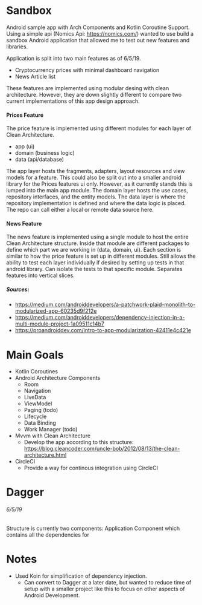 # Sandbox
Android sample app with Arch Components and Kotlin Coroutine Support. Using a simple api (Nomics Api: https://nomics.com/) wanted to use build a sandbox Android application that allowed me to test out new features and libraries.

Application is split into two main features as of 6/5/19.
- Cryptocurrency prices with minimal dashboard navigation
- News Article list

These features are implemented using modular desing with clean architecture. However, they are down slightly different to compare two current implementations of this app design approach. 

#### Prices Feature
The price feature is implemented using different modules for each layer of Clean Architecture. 

- app (ui)
- domain (business logic)
- data (api/database)

The app layer hosts the fragments, adapters, layout resources and view models for a feature. This could also be split out into a smaller android library for the Prices features ui only. However, as it currently stands this is lumped into the main app module.
The domain layer hosts the use cases, repository interfaces, and the entity models.
The data layer is where the repository implementation is defined and where the data logic is placed. The repo can call either a local or remote data source here.

#### News Feature
The news feature is implemented using a single module to host the entire Clean Architecture structure. Inside that module are different packages to define which part we are working in (data, domain, ui). Each section is similar to how the price feature is set up in different modules. 
Still allows the ability to test each layer individually if desired by setting up tests in that android library. Can isolate the tests to that specific module. Separates features into vertical slices.

##### Sources:
  - https://medium.com/androiddevelopers/a-patchwork-plaid-monolith-to-modularized-app-60235d9f212e
  - https://medium.com/androiddevelopers/dependency-injection-in-a-multi-module-project-1a09511c14b7
  - https://proandroiddev.com/intro-to-app-modularization-42411e4c421e

# Main Goals
- Kotlin Coroutines
- Android Architecture Components
  - Room
  - Navigation
  - LiveData
  - ViewModel
  - Paging (todo)
  - Lifecycle
  - Data Binding
  - Work Manager (todo)
- Mvvm with Clean Architecture 
  - Develop the app according to this structure: https://blog.cleancoder.com/uncle-bob/2012/08/13/the-clean-architecture.html
- CircleCI
  - Provide a way for continous integration using CircleCI

# Dagger 
###### 6/5/19
Structure is currently two components: Application Component which contains all the dependencies for 

# Notes

- Used Koin for simplification of dependency injection. 
  - Can convert to Dagger at a later date, but wanted to reduce time of setup with a smaller project like this to focus on other aspects of Android Development.
